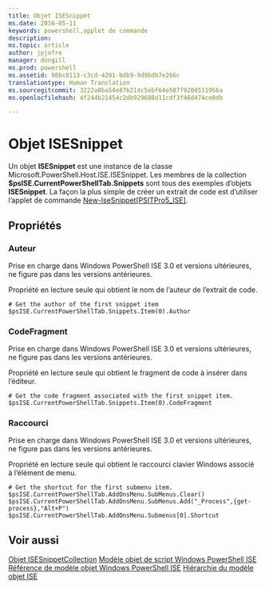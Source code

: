 ```yaml
---
title: Objet ISESnippet
ms.date: 2016-05-11
keywords: powershell,applet de commande
description: 
ms.topic: article
author: jpjofre
manager: dongill
ms.prod: powershell
ms.assetid: 98bc8113-c3cd-4201-bdb9-9d9bdb7e266c
translationtype: Human Translation
ms.sourcegitcommit: 3222a0ba54e87b214c5ebf64e587f920d531956a
ms.openlocfilehash: 4f244b21454c2db929688d11cdf3f46d474ce0db

---
```


# Objet ISESnippet
  Un objet **ISESnippet** est une instance de la classe Microsoft.PowerShell.Host.ISE.ISESnippet. Les membres de la collection **$psISE.CurrentPowerShellTab.Snippets** sont tous des exemples d’objets **ISESnippet**. La façon la plus simple de créer un extrait de code est d’utiliser l’applet de commande [New-IseSnippet&#91;PSITPro5_ISE&#93;](https://technet.microsoft.com/en-us/library/0a6339a3-2683-4a8e-8929-90ad9a95c3e0).

## Propriétés

###  <a name="DisplayName"></a> Auteur
  Prise en charge dans Windows PowerShell ISE 3.0 et versions ultérieures, ne figure pas dans les versions antérieures. 

 Propriété en lecture seule qui obtient le nom de l’auteur de l’extrait de code.

```
# Get the author of the first snippet item
$psISE.CurrentPowerShellTab.Snippets.Item(0).Author

```

###  <a name="Action"></a> CodeFragment
  Prise en charge dans Windows PowerShell ISE 3.0 et versions ultérieures, ne figure pas dans les versions antérieures. 

 Propriété en lecture seule qui obtient le fragment de code à insérer dans l’éditeur.

```
# Get the code fragment associated with the first snippet item.
$psISE.CurrentPowerShellTab.Snippets.Item(0).CodeFragment

```

###  <a name="Shortcut"></a> Raccourci
  Prise en charge dans Windows PowerShell ISE 3.0 et versions ultérieures, ne figure pas dans les versions antérieures. 

 Propriété en lecture seule qui obtient le raccourci clavier Windows associé à l’élément de menu.

```
# Get the shortcut for the first submenu item.
$psISE.CurrentPowerShellTab.AddOnsMenu.SubMenus.Clear()
$psISE.CurrentPowerShellTab.AddOnsMenu.SubMenus.Add("_Process",{get-process},"Alt+P")
$psISE.CurrentPowerShellTab.AddOnsMenu.Submenus[0].Shortcut
```

## Voir aussi
 [Objet ISESnippetCollection](The-ISESnippetCollection-Object.md) 
 [Modèle objet de script Windows PowerShell ISE](The-Windows-PowerShell-ISE-Scripting-Object-Model.md) 
 [Référence de modèle objet Windows PowerShell ISE](Windows-PowerShell-ISE-Object-Model-Reference.md) 
 [Hiérarchie du modèle objet ISE](The-ISE-Object-Model-Hierarchy.md)

  



<!--HONumber=Aug16_HO4-->


